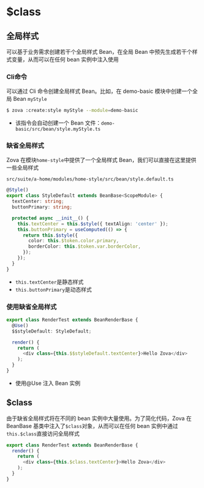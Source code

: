 # $class

## 全局样式

可以基于业务需求创建若干个全局样式 Bean，在全局 Bean 中预先生成若干个样式变量，从而可以在任何 bean 实例中注入使用

### Cli命令

可以通过 Cli 命令创建全局样式 Bean。比如，在 demo-basic 模块中创建一个全局 Bean `myStyle`

```bash
$ zova :create:style myStyle --module=demo-basic
```

- 该指令会自动创建一个 Bean 文件：`demo-basic/src/bean/style.myStyle.ts`

### 缺省全局样式

Zova 在模块`home-style`中提供了一个全局样式 Bean，我们可以直接在这里提供一些全局样式

`src/suite/a-home/modules/home-style/src/bean/style.default.ts`

```typescript
@Style()
export class StyleDefault extends BeanBase<ScopeModule> {
  textCenter: string;
  buttonPrimary: string;

  protected async __init__() {
    this.textCenter = this.$style({ textAlign: 'center' });
    this.buttonPrimary = useComputed(() => {
      return this.$style({
        color: this.$token.color.primary,
        borderColor: this.$token.var.borderColor,
      });
    });
  }
}
```

- `this.textCenter`是静态样式
- `this.buttonPrimary`是动态样式

### 使用缺省全局样式

```typescript
export class RenderTest extends BeanRenderBase {
  @Use()
  $$styleDefault: StyleDefault;

  render() {
    return (
      <div class={this.$$styleDefault.textCenter}>Hello Zova</div>
    );
  }
}
```

- 使用@Use 注入 Bean 实例

## $class

由于缺省全局样式将在不同的 bean 实例中大量使用。为了简化代码，Zova 在 BeanBase 基类中注入了`$class`对象，从而可以在任何 bean 实例中通过`this.$class`直接访问全局样式

```typescript
export class RenderTest extends BeanRenderBase {
  render() {
    return (
      <div class={this.$class.textCenter}>Hello Zova</div>
    );
  }
}
```
